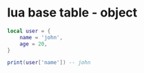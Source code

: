# lua base table - object

```lua
local user = {
    name = 'john',
    age = 20,
}

print(user['name']) -- john
```
